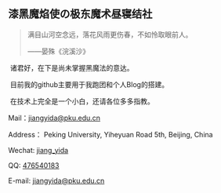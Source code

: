 ## 漆黑魔焰使の极东魔术昼寝结社



> 满目山河空念远，落花风雨更伤春，不如怜取眼前人。
>
> ——晏殊《浣溪沙》



​	诸君好，在下是尚未掌握黑魔法的意达。

​	目前我的github主要用于我跑团和个人Blog的搭建。

​	在技术上完全是一个小白，还请各位多多指教。



Mail：jiangyida@pku.edu.cn

Address： Peking University, Yiheyuan Road 5th, Beijing, China

Wechat: [jiang_yida](https://img.imgdb.cn/item/602a8bea3ffa7d37b36ee8a8.png)

QQ: [476540183](https://img.imgdb.cn/item/602a8cdc3ffa7d37b36f4256.png)

E-mail: jiangyida@pku.edu.cn
